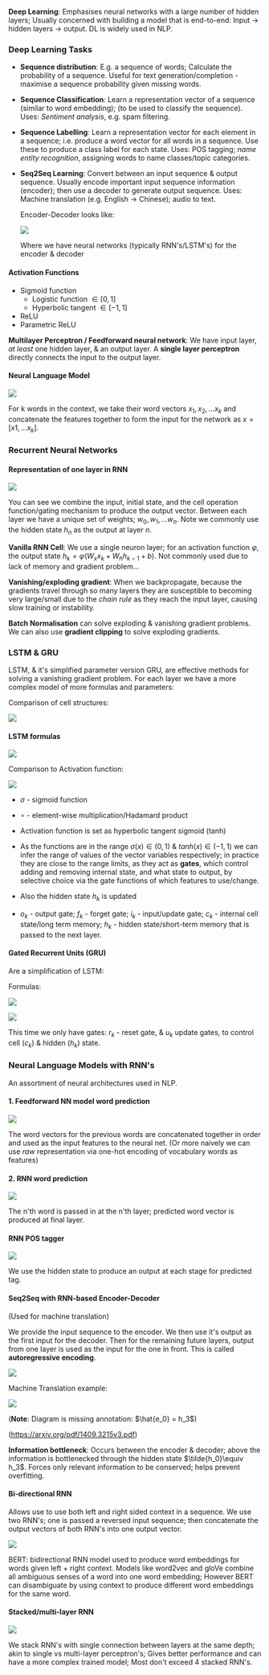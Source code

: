 **Deep Learning**: Emphasises neural networks with a large number of hidden layers; Usually concerned with building a model that is end-to-end: Input -> hidden layers -> output. DL is widely used in NLP.

### Deep Learning Tasks

- **Sequence distribution**: E.g. a sequence of words; Calculate the probability of a sequence.
	Useful for text generation/completion - maximise a sequence probability given missing words.

- **Sequence Classification**: Learn a representation vector of a sequence (similar to word embedding); (to be used to classify the sequence).
	Uses: *Sentiment analysis*, e.g. spam filtering.

- **Sequence Labelling**: Learn a representation vector for each element in a sequence; i.e. produce a word vector for all words in a sequence. Use these to produce a class label for each state.
	Uses: POS tagging; *name entity recognition*, assigning words to name classes/topic categories.
	
- **Seq2Seq Learning**: Convert between an input sequence & output sequence. Usually encode important input sequence information (encoder); then use a decoder to generate output sequence.
	Uses: Machine translation (e.g. English -> Chinese); audio to text.

	Encoder-Decoder looks like:

	![](misc/Pasted%20image%2020231024153752.png)

	Where we have neural networks (typically RNN's/LSTM's) for the encoder & decoder

#### Activation Functions

- Sigmoid function
	- Logistic function $\in [0,1]$  
	- Hyperbolic tangent $\in [-1,1]$ 
- ReLU
- Parametric ReLU

**Multilayer Perceptron / Feedforward neural network**: We have input layer, *at least* one hidden layer, & an output layer.
A **single layer perceptron** directly connects the input to the output layer.


#### Neural Language Model

![](misc/Pasted%20image%2020231024154939.png)

For k words in the context, we take their word vectors $x_1,x_2,\dots x_k$ and concatenate the features together to form the input for the network as $x = [x1,\dots x_k]$.

### Recurrent Neural Networks

#### Representation of one layer in RNN

![](misc/Pasted%20image%2020231024155918.png)

You can see we combine the input, initial state, and the cell operation function/gating mechanism to produce the output vector. Between each layer we have a unique set of weights; $w_0,w_1,\dots w_n$.
Note we commonly use the hidden state $h_n$ as the output at layer $n$.

**Vanilla RNN Cell**: We use a single neuron layer; for an activation function $\varphi$, the output state $h_k = \varphi(W_xx_k+W_hh_{k-1}+b)$.  Not commonly used due to lack of memory and gradient problem...

**Vanishing/exploding gradient**: When we backpropagate, because the gradients travel through so many layers they are susceptible to becoming very large/small due to the *chain rule* as they reach the input layer, causing slow training or instability.

**Batch Normalisation** can solve exploding & vanishing gradient problems. We can also use **gradient clipping** to solve exploding gradients.


### LSTM & GRU
LSTM, & it's simplified parameter version GRU, are effective methods for solving a vanishing gradient problem.
For each layer we have a more complex model of more formulas and parameters:

Comparison of cell structures:

![](misc/Pasted%20image%2020231024172624.png)

#### LSTM formulas

![](misc/Pasted%20image%2020231024223450.png)

Comparison to Activation function:

![](misc/Pasted%20image%2020231024182320.png)

- $\sigma$ - sigmoid function 
- $\circ$ - element-wise multiplication/Hadamard product
- Activation function is set as hyperbolic tangent sigmoid (tanh)
- As the functions are in the range $\sigma(x)\in(0,1)$ & $tanh(x)\in(-1,1)$ we can infer the range of values of the vector variables respectively; in practice they are close to the range limits, as they act as **gates**, which control adding and removing internal state, and what state to output, by selective choice via the gate functions of which features to use/change.
- Also the hidden state $h_k$ is updated 

- $o_k$ - output gate; $f_k$ - forget gate; $i_k$  - input/update gate; $c_k$ - internal cell state/long term memory; $h_k$ - hidden state/short-term memory that is passed to the next layer.

#### Gated Recurrent Units (GRU)
Are a simplification of LSTM:

Formulas:

![](misc/Pasted%20image%2020231024223511.png)

![](misc/Pasted%20image%2020231024222555.png)

This time we only have gates: $r_k$ - reset gate, & $u_k$ update gates, to control cell ($c_k$) & hidden ($h_k$) state.


### Neural Language Models with RNN's

An assortment of neural architectures used in NLP.

#### 1. Feedforward NN model word prediction

![](misc/Pasted%20image%2020231024224159.png)

The word vectors for the previous words are concatenated together in order and used as the input features to the neural net.
(Or more naively we can use *raw* representation via one-hot encoding of vocabulary words as features)

#### 2. RNN word prediction

![](misc/Pasted%20image%2020231024224314.png)

The n'th word is passed in at the n'th layer; predicted word vector is produced at final layer.

#### RNN POS tagger

![](misc/Pasted%20image%2020231025002625.png)

We use the hidden state to produce an output at each stage for predicted tag.

#### Seq2Seq with RNN-based Encoder-Decoder
(Used for machine translation)

We provide the input sequence to the encoder.
We then use it's output as the first input for the decoder. Then for the remaining future layers, output from one layer is used as the input for the one in front. This is called **autoregressive encoding**.

![](misc/Pasted%20image%2020231025004954.png)

Machine Translation example:

![](misc/Pasted%20image%2020231025004719.png)

(**Note**: Diagram is missing annotation: $\hat{e_0} = h_3$)

(https://arxiv.org/pdf/1409.3215v3.pdf)

**Information bottleneck**: Occurs between the encoder & decoder; above the information is bottlenecked through the hidden state $\tilde{h_0}\equiv h_3$. Forces only relevant information to be conserved; helps prevent overfitting.

#### Bi-directional RNN

Allows use to use both left and right sided context in a sequence.
We use two RNN's; one is passed a reversed input sequence; then concatenate the output vectors of both RNN's into one output vector.

![](misc/Pasted%20image%2020231025010358.png)

BERT: bidirectional RNN model used to produce word embeddings for words given left + right context. Models like word2vec and gloVe combine all ambiguous senses of a word into one word embedding; However BERT can disambiguate by using context to produce different word embeddings for the same word.

#### Stacked/multi-layer RNN

![](misc/Pasted%20image%2020231025011024.png)

We stack RNN's with single connection between layers at the same depth; akin to single vs multi-layer perceptron's; Gives better performance and can have a more complex trained model; Most don't exceed 4 stacked RNN's.

